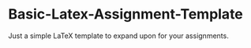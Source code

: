 # Basic-Latex-Assignment-Template
Just a simple LaTeX template to expand upon for your assignments.
